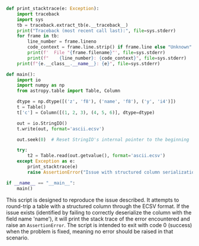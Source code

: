 ```python
def print_stacktrace(e: Exception):
    import traceback
    import sys
    tb = traceback.extract_tb(e.__traceback__)
    print("Traceback (most recent call last):", file=sys.stderr)
    for frame in tb:
        line_number = frame.lineno
        code_context = frame.line.strip() if frame.line else "Unknown"
        print(f'  File "{frame.filename}"', file=sys.stderr)
        print(f"    {line_number}: {code_context}", file=sys.stderr)
    print(f"{e.__class__.__name__}: {e}", file=sys.stderr)

def main():
    import io
    import numpy as np
    from astropy.table import Table, Column

    dtype = np.dtype([('z', 'f8'), ('name', 'f8'), ('y', 'i4')])
    t = Table()
    t['c'] = Column([(1, 2, 3), (4, 5, 6)], dtype=dtype)

    out = io.StringIO()
    t.write(out, format='ascii.ecsv')

    out.seek(0)  # Reset StringIO's internal pointer to the beginning

    try:
        t2 = Table.read(out.getvalue(), format='ascii.ecsv')
    except Exception as e:
        print_stacktrace(e)
        raise AssertionError("Issue with structured column serialization round-trip with field name 'name'") from e

if __name__ == "__main__":
    main()
```

This script is designed to reproduce the issue described. It attempts to round-trip a table with a structured column through the ECSV format. If the issue exists (identified by failing to correctly deserialize the column with the field name 'name'), it will print the stack trace of the error encountered and raise an `AssertionError`. The script is intended to exit with code 0 (success) when the problem is fixed, meaning no error should be raised in that scenario.